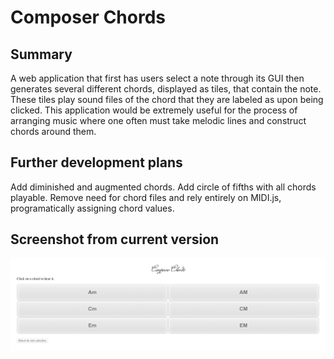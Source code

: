 # Composer Chords

## Summary

A web application that first has users select a note through its GUI then generates several different chords, displayed as tiles, that contain the note. These tiles play sound files of the chord that they are labeled as upon being clicked. This application would be extremely useful for the process of arranging music where one often must take melodic lines and construct chords around them.

## Further development plans

Add diminished and augmented chords. Add circle of fifths with all chords playable. Remove need for chord files and rely entirely on MIDI.js, programatically assigning chord values.

## Screenshot from current version

![screenshot](screenshot.png)


